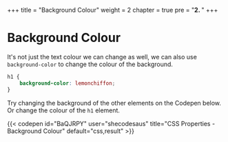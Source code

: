 +++
title = "Background Colour"
weight = 2
chapter = true
pre = "<b>2. </b>"
+++

# Background Colour

It's not just the text colour we can change as well, we can also use `background-color` to change the colour of the background.

```css
h1 {
	background-color: lemonchiffon;
}
```

Try changing the background of the other elements on the Codepen below. Or change the colour of the `h1` element.

{{< codepen id="BaQJRPY" user="shecodesaus" title="CSS Properties - Background Colour" default="css,result" >}}